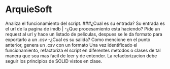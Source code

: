 # ArquieSoft
Analiza el funcionamiento del script.
  ###¿Cual es su entrada? 
  Su entrada es el url de la pagina de imdb
| -¿Que procesamiento esta haciendo?
  Pide un request al url y hace un listado de peliculas, despues se le da formato para exportarlo a un .csv
  -¿Cual es su salida?
  Como mencione en el punto anterior, genera un .csv con un formato
 Una vez identificado el funcionamiento, refactoriza el script en diferentes metodos o clases de tal manera que sea mas facil de leer y de entender.
 La refactorizacion debe seguir los principios de SOLID vistos en clase.
